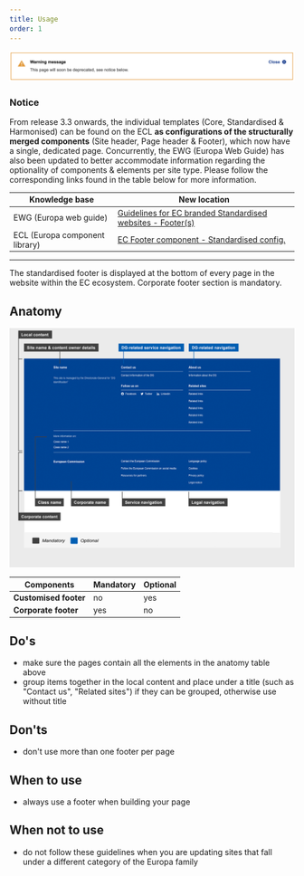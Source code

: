 ```yaml
---
title: Usage
order: 1
---
```

![](/cms-images/soon-to-be-deprecated-image.png)

### Notice

From release 3.3 onwards, the individual templates (Core, Standardised & Harmonised) can be found on the ECL **as configurations of the structurally merged components** (Site header, Page header & Footer), which now have a single, dedicated page. Concurrently, the EWG (Europa Web Guide) has also been updated to better accommodate information regarding the optionality of components & elements per site type. Please follow the corresponding links found in the table below for more information.

| Knowledge base                 | New location                                                                                                                                       |
| ------------------------------ | -------------------------------------------------------------------------------------------------------------------------------------------------- |
| EWG (Europa web guide)         | [Guidelines for EC branded Standardised websites - Footer(s)](https://wikis.ec.europa.eu/display/WEBGUIDE/EC+branded+standardised+websites+design) |
| ECL (Europa component library) | [EC Footer component - Standardised config.](https://ec.europa.eu/component-library/ec/components/footer/usage/#standardised)                      |

---

The standardised footer is displayed at the bottom of every page in the website within the EC ecosystem. Corporate footer section is mandatory.

## Anatomy

![](/cms-images/standardised-footer.png)

| Components            | Mandatory | Optional |
| --------------------- | --------- | -------- |
| **Customised footer** | no        | yes      |
| **Corporate footer**  | yes       | no       |

## Do's

- make sure the pages contain all the elements in the anatomy table above
- group items together in the local content and place under a title (such as "Contact us", "Related sites") if they can be grouped, otherwise use without title

## Don'ts

- don't use more than one footer per page

## When to use

- always use a footer when building your page

## When not to use

- do not follow these guidelines when you are updating sites that fall under a different category of the Europa family
